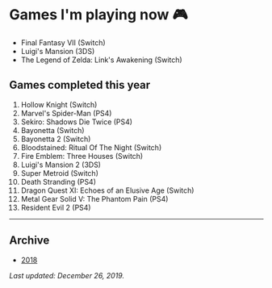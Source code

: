# Games I'm playing now 🎮

- Final Fantasy VII (Switch)
- Luigi's Mansion (3DS)
- The Legend of Zelda: Link's Awakening (Switch)

## Games completed this year

1. Hollow Knight (Switch)
1. Marvel's Spider-Man (PS4)
1. Sekiro: Shadows Die Twice (PS4)
1. Bayonetta (Switch)
1. Bayonetta 2 (Switch)
1. Bloodstained: Ritual Of The Night (Switch)
1. Fire Emblem: Three Houses (Switch)
1. Luigi's Mansion 2 (3DS)
1. Super Metroid (Switch)
1. Death Stranding (PS4)
1. Dragon Quest XI: Echoes of an Elusive Age (Switch)
1. Metal Gear Solid V: The Phantom Pain (PS4)
1. Resident Evil 2 (PS4)

---

## Archive

- [2018](/play/2018)

*Last updated: December 26, 2019.*
